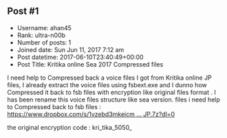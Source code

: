 ## Post #1
- Username: ahan45
- Rank: ultra-n00b
- Number of posts: 1
- Joined date: Sun Jun 11, 2017 7:12 am
- Post datetime: 2017-06-10T23:40:49+00:00
- Post Title: Kritika online Sea 2017 Compressed files

I need help to Compressed back a voice files I got from Kritika online JP files, I already extract the voice files using fsbext.exe and I dunno how Compressed it back to fsb files with encryption like original files format . I has been rename this voice files structure like sea version.
files i need help to Compressed back to fsb files : [https://www.dropbox.com/s/1vzebd3mkeicm ... JP.7z?dl=0](https://www.dropbox.com/s/1vzebd3mkeicmjl/Kritika%20online%20JP.7z?dl=0)

the original encryption code : kri_tika_5050_
